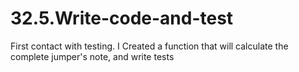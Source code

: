 # 32.5.Write-code-and-test
 First contact with testing. I Created a function that will calculate the complete jumper's note, and write tests

